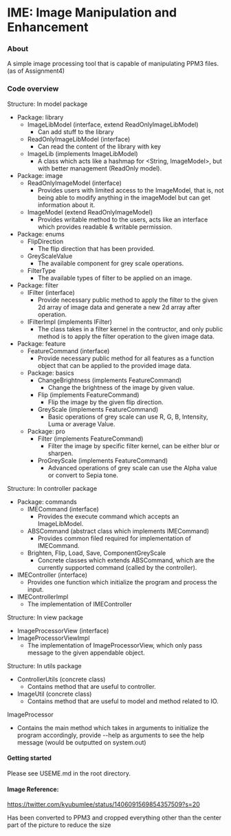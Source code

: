 # IME: Image Manipulation and Enhancement

### About

A simple image processing tool that is capable of manipulating PPM3 files. (as of Assignment4)

### Code overview

Structure: In model package

- Package: library
    - ImageLibModel (interface, extend ReadOnlyImageLibModel)
        - Can add stuff to the library
    - ReadOnlyImageLibModel (interface)
        - Can read the content of the library with key
    - ImageLib (implements ImageLibModel)
        - A class which acts like a hashmap for <String, ImageModel>, but with better management
          (ReadOnly model).
- Package: image
    - ReadOnlyImageModel (interface)
        - Provides users with limited access to the ImageModel, that is, not being able to modify
          anything in the imageModel but can get information about it.
    - ImageModel (extend ReadOnlyImageModel)
        - Provides writable method to the users, acts like an interface which provides readable &
          writable permission.
- Package: enums
    - FlipDirection
        - The flip direction that has been provided.
    - GreyScaleValue
        - The available component for grey scale operations.
    - FilterType
        - The available types of filter to be applied on an image.
- Package: filter
    - IFilter (interface)
        - Provide necessary public method to apply the filter to the given 2d array of image data
          and generate a new 2d array after operation.
    - IFilterImpl (implements IFilter)
        - The class takes in a filter kernel in the contructor, and only public method is to apply
          the filter operation to the given image data.
- Package: feature
    - FeatureCommand (interface)
        - Provide necessary public method for all features as a function object that can be applied
          to the provided image data.
    - Package: basics
        - ChangeBrightness (implements FeatureCommand)
            - Change the brightness of the image by given value.
        - Flip (implements FeatureCommand)
            - Flip the image by the given flip direction.
        - GreyScale (implements FeatureCommand)
            - Basic operations of grey scale can use R, G, B, Intensity, Luma or average Value.
    - Package: pro
        - Filter (implements FeatureCommand)
            - Filter the image by specific filter kernel, can be either blur or sharpen.
        - ProGreyScale (implements FeatureCommand)
            - Advanced operations of grey scale can use the Alpha value or convert to Sepia tone.

Structure: In controller package

- Package: commands
    - IMECommand (interface)
        - Provides the execute command which accepts an ImageLibModel.
    - ABSCommand (abstract class which implements IMECommand)
        - Provides common filed required for implementation of IMECommand.
    - Brighten, Flip, Load, Save, ComponentGreyScale
        - Concrete classes which extends ABSCommand, which are the currently supported command
          (called by the controller).
- IMEController (interface)
    - Provides one function which initialize the program and process the input.
- IMEControllerImpl
    - The implementation of IMEController

Structure: In view package

- ImageProcessorView (interface)
- ImageProcessorViewImpl
    - The implementation of ImageProcessorView, which only pass message to the given appendable
      object.

Structure: In utils package

- ControllerUtils (concrete class)
    - Contains method that are useful to controller.
- ImageUtil (concrete class)
    - Contains method that are useful to model and method related to IO.

ImageProcessor

- Contains the main method which takes in arguments to initialize the program accordingly, provide
  --help as arguments to see the help message (would be outputted on system.out)

#### Getting started

Please see USEME.md in the root directory.

#### Image Reference:

https://twitter.com/kyubumlee/status/1406091569854357509?s=20

Has been converted to PPM3 and cropped everything other than the center part of the picture to
reduce the size
